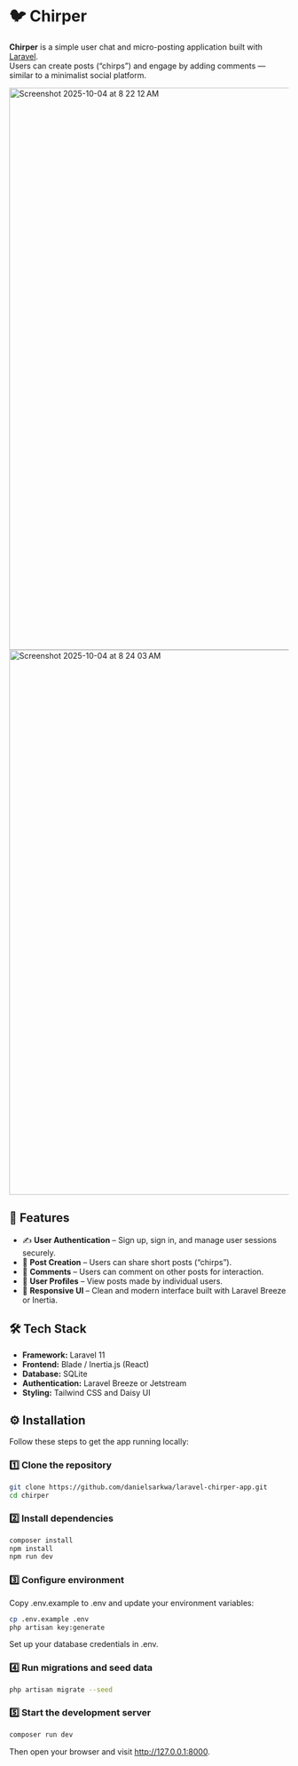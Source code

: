 # 🐦 Chirper

**Chirper** is a simple user chat and micro-posting application built with [Laravel](https://laravel.com/).  
Users can create posts (“chirps”) and engage by adding comments — similar to a minimalist social platform.

<img width="1532" height="1013" alt="Screenshot 2025-10-04 at 8 22 12 AM" src="https://github.com/user-attachments/assets/400e1242-f565-42f7-8f81-657454b0a600" />

<img width="1512" height="982" alt="Screenshot 2025-10-04 at 8 24 03 AM" src="https://github.com/user-attachments/assets/cf891b50-379f-4d82-b1f2-a71b070ab0c7" />

## 🚀 Features

- ✍️ **User Authentication** – Sign up, sign in, and manage user sessions securely.  
- 💬 **Post Creation** – Users can share short posts (“chirps”).  
- 💭 **Comments** – Users can comment on other posts for interaction.  
- 👤 **User Profiles** – View posts made by individual users.  
- 🧱 **Responsive UI** – Clean and modern interface built with Laravel Breeze or Inertia.  

## 🛠️ Tech Stack

- **Framework:** Laravel 11  
- **Frontend:** Blade / Inertia.js (React)  
- **Database:** SQLite  
- **Authentication:** Laravel Breeze or Jetstream  
- **Styling:** Tailwind CSS and Daisy UI

## ⚙️ Installation

Follow these steps to get the app running locally:

### 1️⃣ Clone the repository
```bash
git clone https://github.com/danielsarkwa/laravel-chirper-app.git
cd chirper
```

### 2️⃣ Install dependencies
```bash
composer install
npm install
npm run dev
```

### 3️⃣ Configure environment
Copy .env.example to .env and update your environment variables:
```bash
cp .env.example .env
php artisan key:generate
```
Set up your database credentials in .env.

### 4️⃣ Run migrations and seed data
```bash
php artisan migrate --seed
```

### 5️⃣ Start the development server
```bash
composer run dev
```
Then open your browser and visit http://127.0.0.1:8000.
